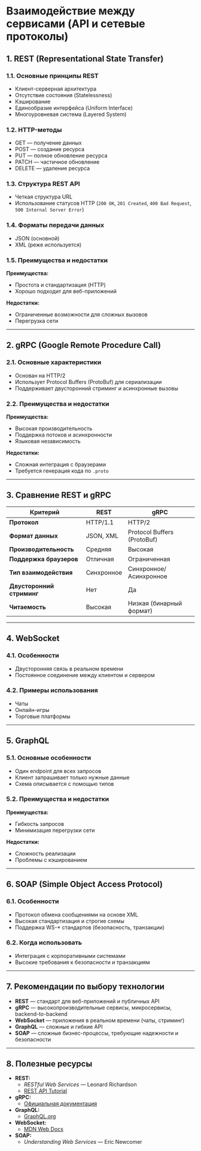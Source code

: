 # Взаимодействие между сервисами (API и сетевые протоколы)

## 1. REST (Representational State Transfer)
### 1.1. Основные принципы REST
- Клиент-серверная архитектура  
- Отсутствие состояния (Statelessness)  
- Кэширование  
- Единообразие интерфейса (Uniform Interface)  
- Многоуровневая система (Layered System)  

### 1.2. HTTP-методы
- GET — получение данных  
- POST — создание ресурса  
- PUT — полное обновление ресурса  
- PATCH — частичное обновление  
- DELETE — удаление ресурса  

### 1.3. Структура REST API
- Четкая структура URL  
- Использование статусов HTTP (`200 OK`, `201 Created`, `400 Bad Request`, `500 Internal Server Error`)  

### 1.4. Форматы передачи данных
- JSON (основной)  
- XML (реже используется)  

### 1.5. Преимущества и недостатки
**Преимущества:**  
- Простота и стандартизация (HTTP)  
- Хорошо подходит для веб-приложений  

**Недостатки:**  
- Ограниченные возможности для сложных вызовов  
- Перегрузка сети  

---

## 2. gRPC (Google Remote Procedure Call)
### 2.1. Основные характеристики
- Основан на HTTP/2  
- Использует Protocol Buffers (ProtoBuf) для сериализации  
- Поддерживает двусторонний стриминг и асинхронные вызовы  

### 2.2. Преимущества и недостатки
**Преимущества:**  
- Высокая производительность  
- Поддержка потоков и асинхронности  
- Языковая независимость  

**Недостатки:**  
- Сложная интеграция с браузерами  
- Требуется генерация кода по `.proto`  

---

## 3. Сравнение REST и gRPC
| Критерий              | REST                      | gRPC                        |
|----------------------|--------------------------|----------------------------|
| **Протокол**         | HTTP/1.1                 | HTTP/2                     |
| **Формат данных**    | JSON, XML               | Protocol Buffers (ProtoBuf)|
| **Производительность**| Средняя                 | Высокая                    |
| **Поддержка браузеров**| Отличная               | Ограниченная               |
| **Тип взаимодействия**| Синхронное             | Синхронное/Асинхронное     |
| **Двусторонний стриминг**| Нет                 | Да                         |
| **Читаемость**       | Высокая                 | Низкая (бинарный формат)   |

---

## 4. WebSocket
### 4.1. Особенности
- Двусторонняя связь в реальном времени  
- Постоянное соединение между клиентом и сервером  

### 4.2. Примеры использования
- Чаты  
- Онлайн-игры  
- Торговые платформы  

---

## 5. GraphQL
### 5.1. Основные особенности
- Один endpoint для всех запросов  
- Клиент запрашивает только нужные данные  
- Схема описывается с помощью типов  

### 5.2. Преимущества и недостатки
**Преимущества:**  
- Гибкость запросов  
- Минимизация перегрузки сети  

**Недостатки:**  
- Сложность реализации  
- Проблемы с кэшированием  

---

## 6. SOAP (Simple Object Access Protocol)
### 6.1. Особенности
- Протокол обмена сообщениями на основе XML  
- Высокая стандартизация и строгие схемы  
- Поддержка WS-* стандартов (безопасность, транзакции)  

### 6.2. Когда использовать
- Интеграция с корпоративными системами  
- Высокие требования к безопасности и транзакциям  

---

## 7. Рекомендации по выбору технологии
- **REST** — стандарт для веб-приложений и публичных API  
- **gRPC** — высокопроизводительные сервисы, микросервисы, backend-to-backend  
- **WebSocket** — приложения в реальном времени (чаты, стриминг)  
- **GraphQL** — сложные и гибкие API  
- **SOAP** — сложные бизнес-процессы, требующие надежности и безопасности  

---

## 8. Полезные ресурсы
- **REST:**  
  - *RESTful Web Services* — Leonard Richardson  
  - [REST API Tutorial](https://restfulapi.net/)  
- **gRPC:**  
  - [Официальная документация](https://grpc.io/docs/)  
- **GraphQL:**  
  - [GraphQL.org](https://graphql.org/)  
- **WebSocket:**  
  - [MDN Web Docs](https://developer.mozilla.org/en-US/docs/Web/API/WebSockets_API)  
- **SOAP:**  
  - *Understanding Web Services* — Eric Newcomer  
